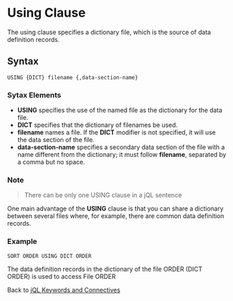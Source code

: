# Using Clause  

<PageHeader />

The using clause specifies a dictionary file, which is the source of data definition records.  

## Syntax  

```
USING {DICT} filename {,data-section-name}
```

### Sytax Elements  

- **USING** specifies the use of the named file as the dictionary for the data file.
- **DICT** specifies that the dictionary of filenames be used.  
- **filename** names a file. If the **DICT** modifier is not specified, it will use the data section of the file.  
- **data-section-name** specifies a secondary data section of the file with a name different from the dictionary; it must follow **filename**, separated by a comma but no space.

### Note  

>There can be only one USING clause in a jQL sentence  
  
One main advantage of the **USING** clause is that you can share a dictionary between several files where, for example, there are common data definition records.

### Example

```
SORT ORDER USING DICT ORDER
```

The data definition records in the dictionary of the file ORDER (DICT ORDER) is used to access File ORDER

Back to [jQL Keywords and Connectives](./../README.md)  

<PageFooter />
